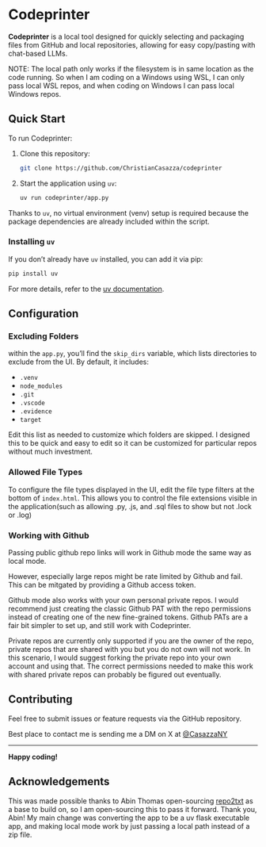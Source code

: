 
# Codeprinter

**Codeprinter** is a local tool designed for quickly selecting and packaging files from GitHub and local repositories, allowing for easy copy/pasting with chat-based LLMs.


NOTE: The local path only works if the filesystem is in same location as the code running. So when I am coding on a Windows using WSL, I can only pass local WSL repos, and when coding on Windows I can pass local Windows repos.

## Quick Start

To run Codeprinter:
1. Clone this repository:
   ```bash
   git clone https://github.com/ChristianCasazza/codeprinter
   ```
2. Start the application using `uv`:
   ```bash
   uv run codeprinter/app.py
   ```

Thanks to `uv`, no virtual environment (venv) setup is required because the package dependencies are already included within the script.

### Installing `uv`
If you don’t already have `uv` installed, you can add it via pip:
```bash
pip install uv
```
For more details, refer to the [uv documentation](https://docs.astral.sh/uv/getting-started/installation/).

## Configuration

### Excluding Folders
within the `app.py`, you’ll find the `skip_dirs` variable, which lists directories to exclude from the UI. By default, it includes:
- `.venv`
- `node_modules`
- `.git`
- `.vscode`
- `.evidence`
- `target`

Edit this list as needed to customize which folders are skipped. I designed this to be quick and easy to edit so it can be customized for particular repos without much investment. 

### Allowed File Types
To configure the file types displayed in the UI, edit the file type filters at the bottom of `index.html`. This allows you to control the file extensions visible in the application(such as allowing .py, .js, and .sql files to show but not .lock or .log)

### Working with Github
Passing public github repo links will work in Github mode the same way as local mode.

However, especially large repos might be rate limited by Github and fail. This can be mitgated by providing a Github access token.

Github mode also works with your own personal private repos. I would recommend just creating the classic Github PAT with the repo permissions instead of creating one of the new fine-grained tokens. Github PATs are a fair bit simpler to set up, and still work with Codeprinter.

Private repos are currently only supported if you are the owner of the repo, private repos that are shared with you but you do not own will not work.
In this scenario, I would suggest forking the private repo into your own account and using that. The correct permissions needed to make this work with shared private repos can probably be figured out eventually. 


## Contributing
Feel free to submit issues or feature requests via the GitHub repository.

Best place to contact me is sending me a DM on X at [@CasazzaNY](https://x.com/CasazzaNY)

---
**Happy coding!**

## Acknowledgements

This was made possible thanks to Abin Thomas open-sourcing [repo2txt](https://github.com/abinthomasonline/repo2txt) as a base to build on, so I am open-sourcing this to pass it forward. Thank you, Abin! My main change was converting the app to be a uv flask executable app, and making local mode work by just passing a local path instead of a zip file.
